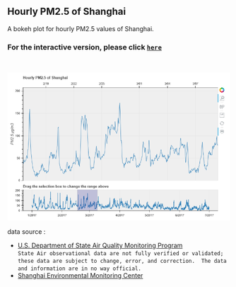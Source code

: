 ## Hourly PM2.5 of Shanghai

A bokeh plot for hourly PM2.5 values of Shanghai.

### For the interactive version, please click [`here`](https://casey0808.github.io/pm25_shanghai/pm25_sh.html)
&nbsp;

![png](plot.png)



data source : 
* [U.S. Department of State Air Quality Monitoring Program](http://www.stateair.net/web/historical/1/4.html) <br />
`State Air observational data are not fully verified or validated; these data are subject to change, error, and correction.  The data and information are in no way official.`
* [Shanghai Environmental Monitoring Center](http://semc.gov.cn/aqi/Home/historyData)
